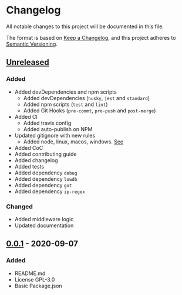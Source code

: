 # Changelog

All notable changes to this project will be documented in this file.

The format is based on [Keep a Changelog](https://keepachangelog.com/en/1.0.0/),
and this project adheres to [Semantic Versioning](https://semver.org/spec/v2.0.0.html).

## [Unreleased]

### Added

- Added devDependencies and npm scripts
  - Added devDependencies (`husky`, `jest` and `standard`)
  - Added npm scripts (`test` and `lint`)
  - Added Git Hooks (`pre-commt`, `pre-push` and `post-merge`)
- Added CI
  - Added travis config
  - Added auto-publish on NPM
- Updated gitignore with new rules
  - Added node, linux, macos, windows. [See](https://www.gitignore.io/?templates=node,linux,macos,windows)
- Added CoC
- Added contributing guide
- Added changelog
- Added tests
- Added dependency `debug`
- Added dependency `lowdb`
- Added dependency `got`
- Added dependency `ip-regex`

### Changed

- Added middleware logic
- Updated documentation

## [0.0.1] - 2020-09-07

### Added

- README.md
- License GPL-3.0
- Basic Package.json

[Unreleased]: https://github.com/ulisesgascon/tor-detect-middelware/compare/v1.0.0...HEAD
[0.0.1]: https://github.com/ulisesgascon/tor-detect-middelware/releases/tag/v0.0.1